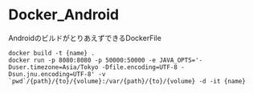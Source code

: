 # Docker_Android
AndroidのビルドがとりあえずできるDockerFile

```
docker build -t {name} .
docker run -p 8080:8080 -p 50000:50000 -e JAVA_OPTS='-Duser.timezone=Asia/Tokyo -Dfile.encoding=UTF-8 -Dsun.jnu.encoding=UTF-8' -v `pwd`/{path}/{to}/{volume}:/var/{path}/{to}/{volume} -d -it {name}
```

